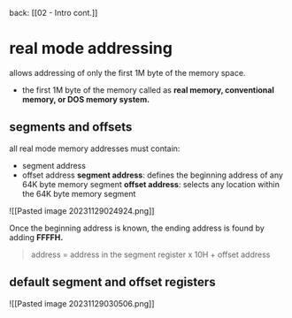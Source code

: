 back: [[02 - Intro cont.]]

# real mode addressing
allows addressing of only the first 1M byte of the memory space.
- the first 1M byte of the memory called as **real memory, conventional memory, or DOS memory system.**

## segments and offsets
all real mode memory addresses must contain:
- segment address
- offset address
**segment address**: defines the beginning address of any 64K byte memory segment
**offset address**: selects any location within the 64K byte memory segment

![[Pasted image 20231129024924.png]]

Once the beginning address is known, the ending address is found by adding **FFFFH.**

> address = address in the segment register x 10H + offset address

## default segment and offset registers

![[Pasted image 20231129030506.png]]

